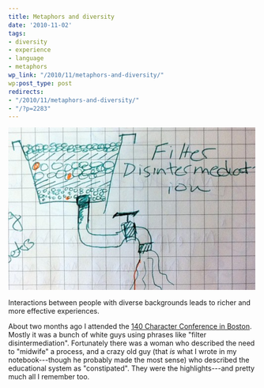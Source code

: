 ```yaml
---
title: Metaphors and diversity
date: '2010-11-02'
tags:
- diversity
- experience
- language
- metaphors
wp_link: "/2010/11/metaphors-and-diversity/"
wp:post_type: post
redirects:
- "/2010/11/metaphors-and-diversity/"
- "/?p=2283"
---
```


![](2010-11-02-Metaphors-and-diversity/filter-disintermediation-500x329.jpg "filter-disintermediation")

Interactions between people with diverse backgrounds leads to richer and more effective experiences.

About two months ago I attended the [140 Character Conference in Boston](http://boston2010.140conf.com/schedule). Mostly it was a bunch of white guys using phrases like "filter disintermediation". Fortunately there was a woman who described the need to "midwife" a process, and a crazy old guy (that _is_ what I wrote in my notebook---though he probably made the most sense) who described the educational system as "constipated". They were the highlights---and pretty much all I remember too.
